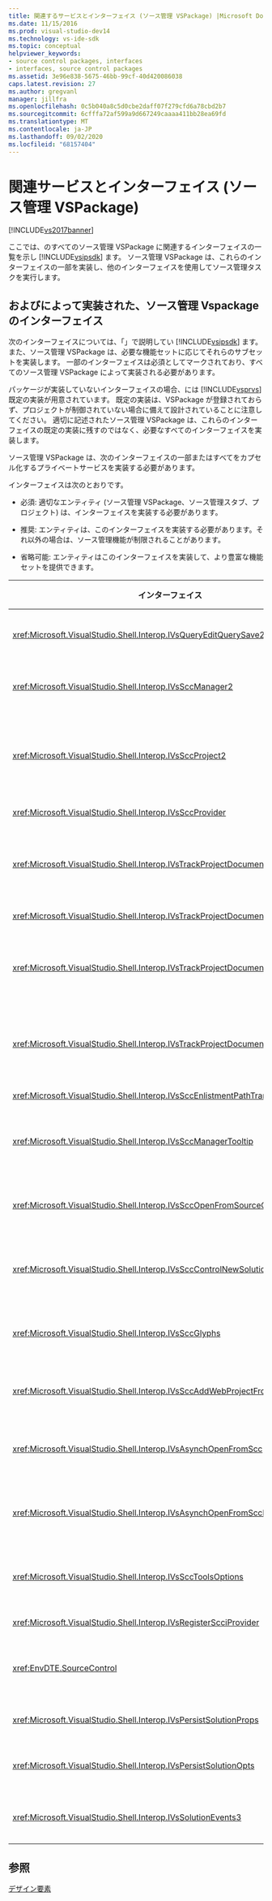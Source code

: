 ```yaml
---
title: 関連するサービスとインターフェイス (ソース管理 VSPackage) |Microsoft Docs
ms.date: 11/15/2016
ms.prod: visual-studio-dev14
ms.technology: vs-ide-sdk
ms.topic: conceptual
helpviewer_keywords:
- source control packages, interfaces
- interfaces, source control packages
ms.assetid: 3e96e838-5675-46bb-99cf-40d420086038
caps.latest.revision: 27
ms.author: gregvanl
manager: jillfra
ms.openlocfilehash: 0c5b040a8c5d0cbe2daff07f279cfd6a78cbd2b7
ms.sourcegitcommit: 6cfffa72af599a9d667249caaaa411bb28ea69fd
ms.translationtype: MT
ms.contentlocale: ja-JP
ms.lasthandoff: 09/02/2020
ms.locfileid: "68157404"
---
```

# <a name="related-services-and-interfaces-source-control-vspackage"></a>関連サービスとインターフェイス (ソース管理 VSPackage)
[!INCLUDE[vs2017banner](../../includes/vs2017banner.md)]

ここでは、のすべてのソース管理 VSPackage に関連するインターフェイスの一覧を示し [!INCLUDE[vsipsdk](../../includes/vsipsdk-md.md)] ます。 ソース管理 VSPackage は、これらのインターフェイスの一部を実装し、他のインターフェイスを使用してソース管理タスクを実行します。  
  
## <a name="interfaces-implemented-by-and-for-source-control-vspackages"></a>およびによって実装された、ソース管理 Vspackage のインターフェイス  
 次のインターフェイスについては、「」で説明してい [!INCLUDE[vsipsdk](../../includes/vsipsdk-md.md)] ます。また、ソース管理 VSPackage は、必要な機能セットに応じてそれらのサブセットを実装します。 一部のインターフェイスは必須としてマークされており、すべてのソース管理 VSPackage によって実装される必要があります。  
  
 パッケージが実装していないインターフェイスの場合、には [!INCLUDE[vsprvs](../../includes/vsprvs-md.md)] 既定の実装が用意されています。 既定の実装は、VSPackage が登録されておらず、プロジェクトが制御されていない場合に備えて設計されていることに注意してください。 適切に記述されたソース管理 VSPackage は、これらのインターフェイスの既定の実装に残すのではなく、必要なすべてのインターフェイスを実装します。  
  
 ソース管理 VSPackage は、次のインターフェイスの一部またはすべてをカプセル化するプライベートサービスを実装する必要があります。  
  
 インターフェイスは次のとおりです。  
  
- 必須: 適切なエンティティ (ソース管理 VSPackage、ソース管理スタブ、プロジェクト) は、インターフェイスを実装する必要があります。  
  
- 推奨: エンティティは、このインターフェイスを実装する必要があります。それ以外の場合は、ソース管理機能が制限されることがあります。  
  
- 省略可能: エンティティはこのインターフェイスを実装して、より豊富な機能セットを提供できます。  
  
|インターフェイス|目的|実装|導入?|  
|---------------|-------------|--------------------|----------------|  
|<xref:Microsoft.VisualStudio.Shell.Interop.IVsQueryEditQuerySave2>|エディターは、ファイルを変更または保存する前に、このインターフェイスを呼び出します。 ソース管理 VSPackage は、チェックアウトに失敗した場合にファイルをチェックアウトしたり、操作を拒否したりできます。|ソース管理 VSPackage|推奨|  
|<xref:Microsoft.VisualStudio.Shell.Interop.IVsSccManager2>|このインターフェイスは、プロジェクトの基本的なソース管理機能を提供します。たとえば、ソース管理を使用したプロジェクトの登録と登録解除や、基本的なソース管理のグリフのサポートなどを行うことができます。|ソース管理 VSPackage|必須|  
|<xref:Microsoft.VisualStudio.Shell.Interop.IVsSccProject2>|このインターフェイスは、関数を <xref:Microsoft.VisualStudio.Shell.Interop.IVsHierarchy> 使用する <xref:System.Runtime.InteropServices.Marshal.QueryInterface%2A> か、を実装するオブジェクトをにキャストするだけで取得 `IVsHierarchy` `IVsSccProject2` できます。 プロジェクトのソース管理下にあるファイルを取得したり、現在のソース管理の状態または場所をプロジェクトに通知したりするために使用されます。|Project|必須|  
|<xref:Microsoft.VisualStudio.Shell.Interop.IVsSccProvider>|統合モジュールは、このインターフェイスを使用して、現在のアクティブな VSPackage を設定します。|ソース管理 VSPackage|必須|  
|<xref:Microsoft.VisualStudio.Shell.Interop.IVsTrackProjectDocuments2>|このインターフェイスは、サブスクリプションモデルに基づいています。 VSPackage は、ドキュメントイベントを受信しようとしていることを通知し、発生しようとしているイベントについてシェルで通知することができます。 これはによって実装および処理され [!INCLUDE[vsprvs](../../includes/vsprvs-md.md)] 、さらに、を実装するイベント `IVsTrackProjectDocumentsEvents2` を VSPackage に渡します。|ソース管理スタブ|必須|  
|<xref:Microsoft.VisualStudio.Shell.Interop.IVsTrackProjectDocuments3>|このインターフェイスは、バッチ処理、同期された読み取り/書き込み操作、および高度なメソッドを提供し `OnQueryAddFiles` ます。|ソース管理スタブ|必須|  
|<xref:Microsoft.VisualStudio.Shell.Interop.IVsTrackProjectDocumentsEvents2>|**ソリューションエクスプローラー** とプロジェクトは、新しいファイルがプロジェクトに追加されたとき、またはファイルやフォルダーの名前が変更されたり、プロジェクトから削除されたりすると、このインターフェイスを呼び出します。 ソース管理 VSPackage は、プロジェクトファイルをチェックアウトするか、操作を取り消すことができます。|ソース管理 VSPackage|推奨|  
|<xref:Microsoft.VisualStudio.Shell.Interop.IVsTrackProjectDocumentsEvents3>|**ソリューションエクスプローラー** およびプロジェクトは、IVstrackProjectDocuments3 インターフェイスのメソッドに対する呼び出しに応答してこのインターフェイスを呼び出します。 ソース管理 VSPackage は、バッチ処理された操作、同期された読み取り/書き込み操作を追跡し、より高度なメソッドを操作でき `OnQueryAddFiles` ます。|ソース管理 VSPackage|推奨|  
|<xref:Microsoft.VisualStudio.Shell.Interop.IVsSccEnlistmentPathTranslation>|このインターフェイスは、Web プロジェクトの参加管理サポートを提供します。|ソース管理 VSPackage|推奨|  
|<xref:Microsoft.VisualStudio.Shell.Interop.IVsSccManagerTooltip>|このインターフェイスは、プロジェクト内のソース管理ファイルのツールヒントを取得するために使用されます。|ソース管理 VSPackage|オプション|  
|<xref:Microsoft.VisualStudio.Shell.Interop.IVsSccOpenFromSourceControl>|このインターフェイスは、名前空間拡張のサポートを提供します。|ソース管理 VSPackage|オプション|  
|<xref:Microsoft.VisualStudio.Shell.Interop.IVsSccControlNewSolution>|VSPackage は、このインターフェイスを使用して、名前空間の拡張機能を [ **新規**]、 **[開く**]、[ **保存** ] の各ダイアログボックスに統合します。 その結果、プロジェクトは、作成時にソース管理に自動的に追加されたり、保存操作が有効になったときにソース管理に追加されたりすることができます。|ソース管理 VSPackage|オプション|  
|<xref:Microsoft.VisualStudio.Shell.Interop.IVsSccGlyphs>|VSPackage は、このインターフェイスを使用して、 **ソリューションエクスプローラー**のノードのソース管理のグリフとして追加のグリフを定義します。|ソース管理 VSPackage|オプション|  
|<xref:Microsoft.VisualStudio.Shell.Interop.IVsSccAddWebProjectFromSourceControl>|Web プロジェクトの [ **追加** ] ダイアログボックスでは、このインターフェイスを使用します。 ソース管理の場所を参照したり、その場所にあるソース管理リポジトリに以前に追加された Web プロジェクトを開いたりするためのメソッドが用意されています。|ソース管理 VSPackage|推奨|  
|<xref:Microsoft.VisualStudio.Shell.Interop.IVsAsynchOpenFromScc>|このインターフェイスでは、ソース管理からのプロジェクトの非同期 (バックグラウンド) 読み込みがサポートされています。|ソース管理 VSPackage|オプション|  
|<xref:Microsoft.VisualStudio.Shell.Interop.IVsAsynchOpenFromSccProjectEvents>|このインターフェイスにより、プロジェクトは、によって開始された非同期読み込みの進行状況を監視でき <xref:Microsoft.VisualStudio.Shell.Interop.IVsAsynchOpenFromScc> ます。|Project|オプション|  
|<xref:Microsoft.VisualStudio.Shell.Interop.IVsSccToolsOptions>|このインターフェイスを使用すると、IDE はアクティブなソース管理 VSPackage に対してクエリを実行できます。 IDE は、アクティブなソース管理 VSPackage が登録されていない場合でも、意味のあるソース管理設定の値を照会します。 このインターフェイスは、によって実装および処理され [!INCLUDE[vsprvs](../../includes/vsprvs-md.md)] ます。|ソース管理スタブ|必須|  
|<xref:Microsoft.VisualStudio.Shell.Interop.IVsRegisterScciProvider>|このインターフェイスは、ソース管理 VSPackage の登録に使用されます。|ソース管理スタブ|必須|  
|<xref:EnvDTE.SourceControl>|このインターフェイスは、オートメーションで使用されます。 そのため、UI を表示せずに実行できる関数のみが公開されます。|ソース管理 VSPackage|オプション|  
|<xref:Microsoft.VisualStudio.Shell.Interop.IVsPersistSolutionProps>|このインターフェイスは、ソース管理の設定をソリューション (.sln) ファイルに保存するために使用されます。 設定には、ソース管理の場所とソース管理の状態フラグが含まれます。|ソース管理 VSPackage|推奨|  
|<xref:Microsoft.VisualStudio.Shell.Interop.IVsPersistSolutionOpts>|このインターフェイスは、ソース管理の設定をソリューションオプション (.suo) ファイルに保存するために使用されます。 これには、現在のユーザーの参加場所など、ユーザー固有のソース管理設定が含まれる場合があります。|ソース管理 VSPackage|推奨|  
|<xref:Microsoft.VisualStudio.Shell.Interop.IVsSolutionEvents3>|このインターフェイスは、ソリューションを閉じる前にプロジェクトファイルのチェックイン、プロジェクトを開くときにソース管理から新しいファイルを取得するなどの操作を実行するために、イベントを監視するために使用されます。|ソース管理 VSPackage|推奨|  
  
## <a name="see-also"></a>参照  
 [デザイン要素](../../extensibility/internals/source-control-vspackage-design-elements.md)
